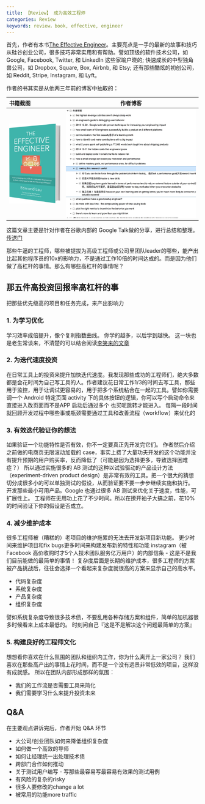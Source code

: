 ```yaml
---
title: 【Review】 成为高效工程师
categories: Review
keywords: review，book, effective, engineer
---
```


首先，作者有本书[The Effective Engineer](https://www.theeffectiveengineer.com/book/sample-chapter)。主要亮点是一手的最新的故事和技巧从硅谷创业公司，很多技巧非常实用和有帮助。譬如顶级的软件技术公司，如 Google, Facebook, Twitter, 和 LinkedIn 这些家喻户晓的; 快速成长的中型独角兽公司，如 Dropbox, Square, Box, Airbnb, 和 Etsy; 还有那些酷炫的初创公司，如 Reddit, Stripe, Instagram, 和 Lyft。

作者的书其实是从他两三年前的博客中抽取的：

| 书籍截图 | 作者博客  | 
| :------------ |:---------------:| 
|![xxx](media/14590483119349.jpg)| ![xxx](media/14590482229470.jpg)|

这篇文章主要是针对作者在谷歌内部的 Google Talk做的分享，进行总结和整理。[传送门]( https://www.youtube.com/watch?v=BnIz7H5ruy0)

那些牛逼的工程师，哪些被提拔为高级工程师或公司里团队leader的哪些，能产出比起其他程序员的10x的影响力，不是通过工作10倍的时间达成的。而是因为他们做了高杠杆的事情。那么有哪些高杠杆的事情呢？

## 那五件高投资回报率高杠杆的事
把那些优先级高的项目和任务完成，来产出影响力

### 1. 为学习优化

学习效率成倍提升，像个复利指数曲线。
你学的越多，以后学到越快。
这一块也是老生常谈来，不清楚的可以结合阅读[李笑来的文章](http://mp.weixin.qq.com/s?__biz=MzAxNzI4MTMwMw==&mid=401199907&idx=1&sn=0d5395ca0f0737afefc72a48c7ecd278&scene=21#wechat_redirect)

### 2. 为迭代速度投资

在日常工具上的投资来提升加快迭代速度。我发现那些成功的工程师们，绝大多数都是会花时间为自己写工具的人。作者建议花日常工作1/3的时间去写工具，那些用于监控，用于让调试更容易的，用于把多个系统粘合在一起的工具。譬如你需要调一个 Android 特定页面 activity 下的具体按钮的逻辑，你可以写个启动命令来直接进入改页面而不是APP 启动后通过多个 也买呢跳转才能进入。
每隔一段时间就回顾开发过程中哪些事或瓶颈需要通过工具和改善流程（workflow）来优化的

### 3. 有效迭代验证你的想法

如果验证一个功能特性是否有效，你不一定要真正先开发完它们。
作者然后介绍之前做的电商页无限滚动加载的 case，事实上费了大量功夫开发的这个功能并没有提升预期的用户购买率，反而降低了（可能是因为选择更多，导致选择困难症？）
所以通过实施很多的 AB 测试的这种以试验驱动的产品设计方法（experiment-driven product design）是非常有效的工具。把一个很大的猜想切分成很多小的可以单独测试的假设，从而验证要不要一步步继续实施和执行。
开发那些最小可用产品。Google 也通过很多 AB 测试来优化关于速度，性能，可扩展性上。
工程师在无用功上花了不少时间。所以在撩开袖子大搞之前，花10%的时间验证下你的假设是否成立。

### 4. 减少维护成本

很多工程师被（糟糕的）老项目的维护拖累的无法去开发新项目新功能。
更少时间来维护项目和fix bugs更多时间来构建发布新的特性和功能
instagram（被 Facebook 高价收购时才5个人技术团队服务亿万用户）的内部信条 - 这是不是我们目前能做的最简单的事情！
复杂度后面是长期的维护成本，很多工程师的方案被产品挑战后，往往会选择一个看起来复杂度就很高的方案来显示自己的高水平。

- 代码复杂度
- 系统复杂度
- 产品复杂度
- 组织复杂度

譬如系统复杂度导致很多技术债，不要乱用各种存储方案和组件，简单的加机器很多时候看来上成本最低的。
时刻问自己『这是不是解决这个问题最简单的方案』


### 5. 构建良好的工程师文化

想想看你喜欢在什么氛围的团队和组织内工作，你为什么离开上一家公司？
我们喜欢在那些高产出的事情上花时间，而不是一个没有远景非常低效的项目，这样没有成就感。
所以在团队内部形成那样的氛围：

- 我们的工作流是否需要工具来简化
- 我们需要学习什么来提升投资未来

## Q&A

在主要观点讲诉完后，作者开始 Q&A 环节

- 大公司/创业团队如何来降低组织复杂度
- 如何做一个高效的导师
- 如何让经理统一出处理技术债
- 跨部门合作如何推动
- 关于测试用户编写 - 写那些最容易写最容易有效果的测试用例
 - 有风险的复杂的risky
 - 很多人要修改的change a lot
 - 被常用的功能more traffic

